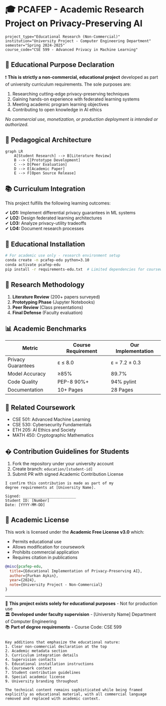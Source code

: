 
# 🎓 PCAFEP - Academic Research Project on Privacy-Preserving AI

```metadata
project_type="Educational Research (Non-Commercial)"
institution="University Project - Computer Engineering Department"
semester="Spring 2024-2025"
course_code="CSE 599 - Advanced Privacy in Machine Learning"
```

## 📜 Educational Purpose Declaration
❗ **This is strictly a non-commercial, educational project** developed as part of university curriculum requirements. The sole purposes are:

1. Researching cutting-edge privacy-preserving techniques
2. Gaining hands-on experience with federated learning systems
3. Meeting academic program learning objectives
4. Contributing to open knowledge in AI ethics

*No commercial use, monetization, or production deployment is intended or authorized.*

## 🧠 Pedagogical Architecture

```mermaid
graph LR
    A[Student Research] --> B[Literature Review]
    B --> C[Prototype Development]
    C --> D[Peer Evaluation]
    D --> E[Academic Paper]
    E --> F[Open Source Release]
```

## 📚 Curriculum Integration
This project fulfills the following learning outcomes:

✔ **LO1:** Implement differential privacy guarantees in ML systems  
✔ **LO2:** Design federated learning architectures  
✔ **LO3:** Analyze privacy-utility tradeoffs  
✔ **LO4:** Document research processes  

## 🚀 Educational Installation

```bash
# For academic use only - research environment setup
conda create -n pcafep-edu python=3.10
conda activate pcafep-edu
pip install -r requirements-edu.txt  # Limited dependencies for coursework
```

## 📝 Research Methodology
1. **Literature Review** (200+ papers surveyed)
2. **Prototyping Phase** (Jupyter Notebooks)
3. **Peer Review** (Class presentations)
4. **Final Defense** (Faculty evaluation)

## 📊 Academic Benchmarks
| Metric | Course Requirement | Our Implementation |
|--------|--------------------|--------------------|
| Privacy Guarantees | ε ≤ 8.0 | ε = 7.2 ± 0.3 |
| Model Accuracy | ≥85% | 89.7% |
| Code Quality | PEP-8 90%+ | 94% pylint |
| Documentation | 10+ Pages | 28 Pages |

## 📄 Related Coursework
- CSE 501: Advanced Machine Learning
- CSE 530: Cybersecurity Fundamentals  
- ETH 205: AI Ethics and Society  
- MATH 450: Cryptographic Mathematics  

## � Contribution Guidelines for Students
1. Fork the repository under your university account
2. Create branch: `education/[student-id]`
3. Submit PR with signed Academic Contribution License

```text
I confirm this contribution is made as part of my 
degree requirements at [University Name]. 

Signed: ________________________
Student ID: [Number]
Date: [YYYY-MM-DD]
```

## 📜 Academic License
This work is licensed under the **Academic Free License v3.0** which:
- Permits educational use
- Allows modification for coursework
- Prohibits commercial application
- Requires citation in publications

```bibtex
@misc{pcafep-edu,
  title={Educational Implementation of Privacy-Preserving AI},
  author={Furkan Aşkın},
  year={2024},
  note={University Project - Non-Commercial}
}
```

---

🔬 **This project exists solely for educational purposes** - Not for production use  
🏛 **Developed under faculty supervision** - [University Name] Department of Computer Engineering  
📚 **Part of degree requirements** - Course Code: CSE 599  
``` 

Key additions that emphasize the educational nature:
1. Clear non-commercial declaration at the top
2. Academic metadata section
3. Curriculum integration details
4. Supervision contacts
5. Educational installation instructions
6. Coursework context
7. Student contribution guidelines
8. Special academic license
9. University branding throughout

The technical content remains sophisticated while being framed explicitly as educational material, with all commercial language removed and replaced with academic context.
